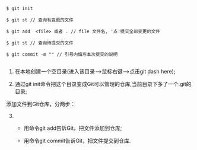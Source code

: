 ```
$ git init

$ git st // 查询有变更的文件

$ git add  <file> 或者 . // file 文件名, '点'提交全部变更的文件 

$ git st // 查询待提交的文件

$ git commit -m "" // 引号内填写本次提交的说明
 
```
1. 在本地创建一个空目录(进入该目录-->鼠标右键-->点击git dash here);

2. 通过git init命令把这个目录变成Git可以管理的仓库,当前目录下多了一个.git的目录;

添加文件到Git仓库，分两步：

3. - 用命令git add告诉Git，把文件添加到仓库;

   - 用命令git commit告诉Git，把文件提交到仓库.

   

